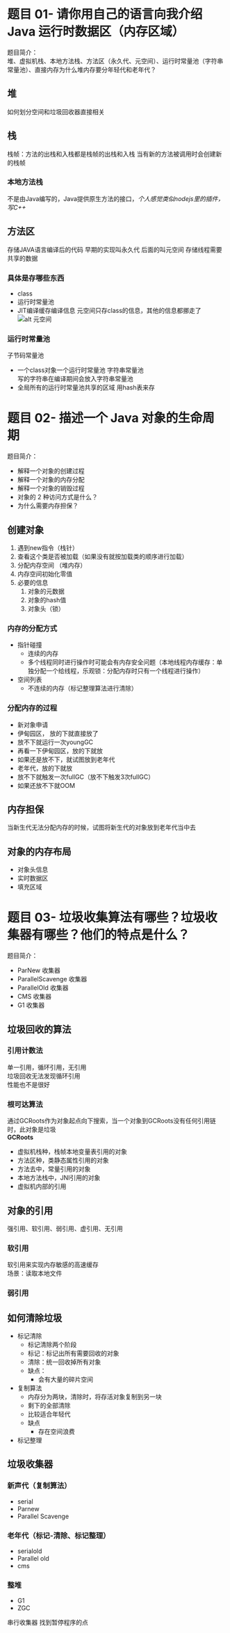 # 题目 01- 请你用自己的语言向我介绍 Java 运行时数据区（内存区域）  
题目简介：  
堆、虚拟机栈、本地方法栈、方法区（永久代、元空间）、运行时常量池（字符串常量池）、直接内存为什么堆内存要分年轻代和老年代？  

## 堆
如何划分空间和垃圾回收器直接相关

## 栈
栈帧：方法的出栈和入栈都是栈帧的出栈和入栈
当有新的方法被调用时会创建新的栈帧

### 本地方法栈
不是由Java编写的，Java提供原生方法的接口，*个人感觉类似nodejs里的插件，写C++*

## 方法区
存储JAVA语言编译后的代码
早期的实现叫永久代 后面的叫元空间
存储线程需要共享的数据
### 具体是存哪些东西
- class
- 运行时常量池
- JIT编译缓存编译信息
元空间只存class的信息，其他的信息都挪走了
![alt 元空间](./images/yuankongjian.png)  
### 运行时常量池
子节码常量池
- 一个class对象一个运行时常量池
字符串常量池  
写的字符串在编译期间会放入字符串常量池
- 全局所有的运行时常量池共享的区域
用hash表来存

# 题目 02- 描述一个 Java 对象的生命周期  
题目简介：  
- 解释一个对象的创建过程
- 解释一个对象的内存分配
- 解释一个对象的销毁过程
- 对象的 2 种访问方式是什么？
- 为什么需要内存担保？

## 创建对象
1. 遇到new指令（栈针）
2. 查看这个类是否被加载（如果没有就按加载类的顺序进行加载）
3. 分配内存空间 （堆内存）
4. 内存空间初始化零值
5. 必要的信息
   1. 对象的元数据
   2. 对象的hash值
   3. 对象头（锁）
### 内存的分配方式  
- 指针碰撞
  - 连续的内存
  - 多个线程同时进行操作时可能会有内存安全问题（本地线程内存缓存：单独分配一个给线程，乐观锁：分配内存时只有一个线程进行操作）
- 空间列表
  - 不连续的内存（标记整理算法进行清除）
### 分配内存的过程  
- 新对象申请
- 伊甸园区， 放的下就直接放了
- 放不下就运行一次youngGC
- 再看一下伊甸园区，放的下就放
- 如果还是放不下，就试图放到老年代
- 老年代，放的下就放
- 放不下就触发一次fullGC（放不下触发3次fullGC）
- 如果还放不下就OOM

## 内存担保  
当新生代无法分配内存的时候，试图将新生代的对象放到老年代当中去

## 对象的内存布局  
- 对象头信息  
- 实时数据区  
- 填充区域  

# 题目 03- 垃圾收集算法有哪些？垃圾收集器有哪些？他们的特点是什么？
题目简介：  
- ParNew 收集器
- ParallelScavenge 收集器
- ParallelOld 收集器
- CMS 收集器
- G1 收集器

## 垃圾回收的算法  
### 引用计数法  
单一引用，循环引用，无引用  
垃圾回收无法发现循环引用  
性能也不是很好  
### 根可达算法  
通过GCRoots作为对象起点向下搜索，当一个对象到GCRoots没有任何引用链时，此对象是垃圾  
**GCRoots**  
- 虚拟机栈种，栈帧本地变量表引用的对象  
- 方法区种，类静态属性引用的对象
- 方法去中，常量引用的对象
- 本地方法栈中，JNI引用的对象
- 虚拟机内部的引用

## 对象的引用  
强引用、软引用、弱引用、虚引用、无引用  
### 软引用  
软引用来实现内存敏感的高速缓存  
场景：读取本地文件  

### 弱引用  

## 如何清除垃圾  
- 标记清除
  - 标记清除两个阶段
  - 标记：标记出所有需要回收的对象
  - 清除：统一回收掉所有对象
  - 缺点：
    - 会有大量的碎片空间
- 复制算法
  - 内存分为两块，清除时，将存活对象复制到另一块
  - 剩下的全部清除
  - 比较适合年轻代
  - 缺点
    - 存在空间浪费
- 标记整理

## 垃圾收集器
### 新声代（复制算法）  
- serial
- Parnew
- Parallel Scavenge 
### 老年代（标记-清除、标记整理）  
- serialold
- Parallel old
- cms
### 整堆  
- G1
- ZGC

串行收集器 找到暂停程序的点